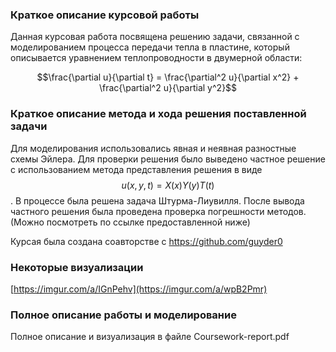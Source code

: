 

### Краткое описание курсовой работы

Данная курсовая работа посвящена решению задачи, связанной с моделированием процесса передачи тепла в пластине, который описывается уравнением теплопроводности в двумерной области:

$$\frac{\partial u}{\partial t} = \frac{\partial^2 u}{\partial x^2} + \frac{\partial^2 u}{\partial y^2}$$

### Краткое описание метода и хода решения поставленной задачи

Для моделирования использовались явная и неявная разностные схемы Эйлера. Для проверки решения было выведено частное решение с использованием метода представления решения в виде $$u(x,y,t) = X(x)Y(y)T(t)$$. В процессе была решена задача Штурма-Лиувилля. После вывода частного решения была проведена проверка погрешности методов.
(Можно посмотреть по ссылке предоставленной ниже)

Курсая была создана соавторстве с https://github.com/guyder0

### Некоторые визуализации

[https://imgur.com/a/IGnPehv](https://imgur.com/a/wpB2Pmr)

### Полное описание работы и моделирование

Полное описание и визуализация в файле Сoursework-report.pdf